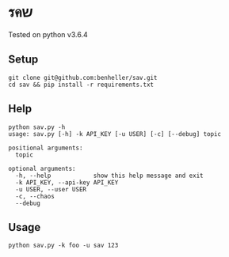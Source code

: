 # รคש

Tested on python v3.6.4

## Setup
```
git clone git@github.com:benheller/sav.git
cd sav && pip install -r requirements.txt
```

## Help
```
python sav.py -h
usage: sav.py [-h] -k API_KEY [-u USER] [-c] [--debug] topic

positional arguments:
  topic

optional arguments:
  -h, --help            show this help message and exit
  -k API_KEY, --api-key API_KEY
  -u USER, --user USER
  -c, --chaos
  --debug
```

## Usage
```
python sav.py -k foo -u sav 123
````
